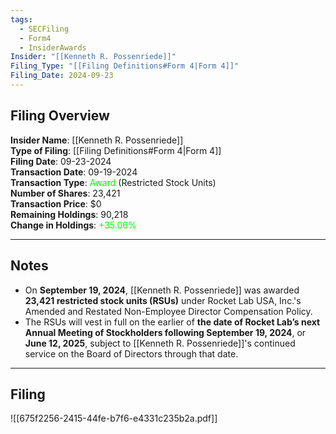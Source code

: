 ```yaml
---
tags:
  - SECFiling
  - Form4
  - InsiderAwards
Insider: "[[Kenneth R. Possenriede]]"
Filing_Type: "[[Filing Definitions#Form 4|Form 4]]"
Filing_Date: 2024-09-23
---
```


## Filing Overview

**Insider Name**: [[Kenneth R. Possenriede]]  
**Type of Filing**: [[Filing Definitions#Form 4|Form 4]]  
**Filing Date**: 09-23-2024  
**Transaction Date**: 09-19-2024  
**Transaction Type**: <span style="color:lime">Award</span> (Restricted Stock Units)  
**Number of Shares**: 23,421  
**Transaction Price**: $0  
**Remaining Holdings**: 90,218  
**Change in Holdings**: <span style="color:lime">+35.06%</span>  

---

## Notes

- On **September 19, 2024**, [[Kenneth R. Possenriede]] was awarded **23,421 restricted stock units (RSUs)** under Rocket Lab USA, Inc.'s Amended and Restated Non-Employee Director Compensation Policy.
- The RSUs will vest in full on the earlier of **the date of Rocket Lab’s next Annual Meeting of Stockholders following September 19, 2024**, or **June 12, 2025**, subject to [[Kenneth R. Possenriede]]'s continued service on the Board of Directors through that date.

---

## Filing

![[675f2256-2415-44fe-b7f6-e4331c235b2a.pdf]]
